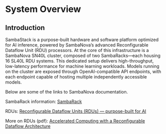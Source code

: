 # System Overview

## Introduction

SambaStack is a purpose-built hardware and software platform optimized for AI inference, powered by SambaNova’s advanced Reconfigurable Dataflow Unit (RDU) processors. At the core of this infrastructure is a SambaNova SN40L cluster, composed of two SambaRacks—each housing 16 SL40L RDU systems. This dedicated setup delivers high-throughput, low-latency performance for machine learning workloads. Models running on the cluster are exposed through OpenAI-compatible API endpoints, with each endpoint capable of hosting multiple independently accessible models.

Below are some of the links to SambaNova documentation.

SambaRack information: [SambaRack](https://sambanova.ai/products/sambarack)

RDUs: [Reconfigurable Dataflow Units (RDUs) — purpose-built for AI](https://sambanova.ai/products/sn40l-rdu-ai-chip)

More on RDUs (pdf): [Accelerated Computing with a Reconfigurable Dataflow Architecture](https://sambanova.ai/hubfs/23945802/SambaNova_Accelerated-Computing-with-a-Reconfigurable-Dataflow-Architecture_Whitepaper_English-1.pdf)

